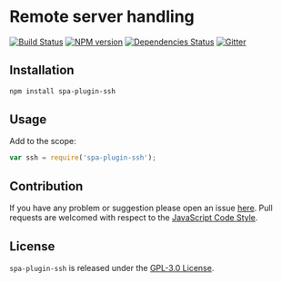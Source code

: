 Remote server handling
======================

[![Build Status](https://img.shields.io/travis/spasdk/plugin-ssh.svg?style=flat-square)](https://travis-ci.org/spasdk/plugin-ssh)
[![NPM version](https://img.shields.io/npm/v/spa-plugin-ssh.svg?style=flat-square)](https://www.npmjs.com/package/spa-plugin-ssh)
[![Dependencies Status](https://img.shields.io/david/spasdk/plugin-ssh.svg?style=flat-square)](https://david-dm.org/spasdk/plugin-ssh)
[![Gitter](https://img.shields.io/badge/gitter-join%20chat-blue.svg?style=flat-square)](https://gitter.im/DarkPark/spasdk)


## Installation ##

```bash
npm install spa-plugin-ssh
```


## Usage ##

Add to the scope:

```js
var ssh = require('spa-plugin-ssh');
```


## Contribution ##

If you have any problem or suggestion please open an issue [here](https://github.com/spasdk/plugin-ssh/issues).
Pull requests are welcomed with respect to the [JavaScript Code Style](https://github.com/DarkPark/jscs).


## License ##

`spa-plugin-ssh` is released under the [GPL-3.0 License](http://opensource.org/licenses/GPL-3.0).
